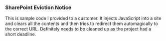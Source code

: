 ### SharePoint Eviction Notice

This is sample code I provided to a customer.  It injects JavaScript into a site and clears all the contents and then tries to redirect them automagically to the correct URL.  Definitely needs to be cleaned up as the project had a short deadline.

